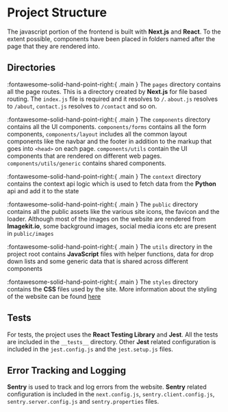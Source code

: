 # Project Structure

The javascript portion of the frontend is built with **Next.js** and **React**. To the extent possible, components have been placed in folders named after the page that they are rendered into.

## **Directories**

:fontawesome-solid-hand-point-right:{ .main } The `pages` directory contains all the page routes. This is a directory created by **Next.js** for file based routing. The `index.js` file is required and it resolves to `/`. `about.js` resolves to `/about`, `contact.js` resolves to `/contact` and so on.

:fontawesome-solid-hand-point-right:{ .main } The `components` directory contains all the UI components. `components/forms` contains all the form components, `components/layout` includes all the common layout components like the navbar and the footer in addition to the markup that goes into `<head>` on each page. `components/utils` contain the UI components that are rendered on different web pages. `components/utils/generic` contains shared components.

:fontawesome-solid-hand-point-right:{ .main } The `context` directory contains the context api logic which is used to fetch data from the **Python** api and add it to the state

:fontawesome-solid-hand-point-right:{ .main } The `public` directory contains all the public assets like the various site icons, the favicon and the loader. Although most of the images on the website are rendered from **Imagekit.io**, some background images, social media icons etc are present in `public/images`

:fontawesome-solid-hand-point-right:{ .main } The `utils` directory in the project root contains **JavaScript** files with helper functions, data for drop down lists and some generic data that is shared across different components

:fontawesome-solid-hand-point-right:{ .main } The `styles` directory contains the **CSS** files used by the site. More information about the styling of the website can be found [here](site_style.md)

## **Tests**

For tests, the project uses the **React Testing Library** and **Jest**. All the tests are included in the `__tests__` directory. Other **Jest** related configuration is included in the `jest.config.js` and the `jest.setup.js` files.

## **Error Tracking and Logging**

**Sentry** is used to track and log errors from the website. **Sentry** related configuration is included in the `next.config.js`, `sentry.client.config.js`, `sentry.server.config.js` and `sentry.properties` files.
